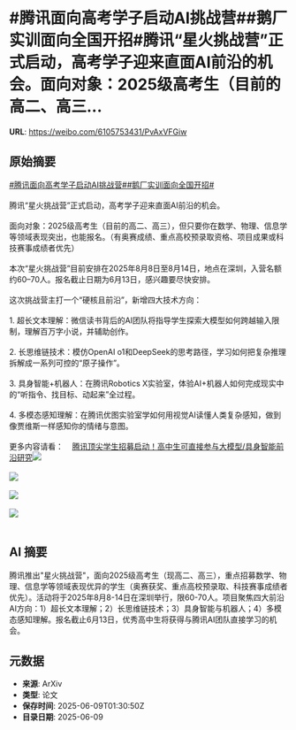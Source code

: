 # #腾讯面向高考学子启动AI挑战营##鹅厂实训面向全国开招#腾讯“星火挑战营”正式启动，高考学子迎来直面AI前沿的机会。面向对象：2025级高考生（目前的高二、高三...

**URL**: https://weibo.com/6105753431/PvAxVFGiw

## 原始摘要

<a href="https://m.weibo.cn/search?containerid=231522type%3D1%26t%3D10%26q%3D%23%E8%85%BE%E8%AE%AF%E9%9D%A2%E5%90%91%E9%AB%98%E8%80%83%E5%AD%A6%E5%AD%90%E5%90%AF%E5%8A%A8AI%E6%8C%91%E6%88%98%E8%90%A5%23&amp;extparam=%23%E8%85%BE%E8%AE%AF%E9%9D%A2%E5%90%91%E9%AB%98%E8%80%83%E5%AD%A6%E5%AD%90%E5%90%AF%E5%8A%A8AI%E6%8C%91%E6%88%98%E8%90%A5%23" data-hide=""><span class="surl-text">#腾讯面向高考学子启动AI挑战营#</span></a><a href="https://m.weibo.cn/search?containerid=231522type%3D1%26t%3D10%26q%3D%23%E9%B9%85%E5%8E%82%E5%AE%9E%E8%AE%AD%E9%9D%A2%E5%90%91%E5%85%A8%E5%9B%BD%E5%BC%80%E6%8B%9B%23&amp;extparam=%23%E9%B9%85%E5%8E%82%E5%AE%9E%E8%AE%AD%E9%9D%A2%E5%90%91%E5%85%A8%E5%9B%BD%E5%BC%80%E6%8B%9B%23" data-hide=""><span class="surl-text">#鹅厂实训面向全国开招#</span></a><br><br>腾讯“星火挑战营”正式启动，高考学子迎来直面AI前沿的机会。<br><br>面向对象：2025级高考生（目前的高二、高三），但只要你在数学、物理、信息学等领域表现突出，也能报名。（有奥赛成绩、重点高校预录取资格、项目成果或科技赛事成绩者优先）<br><br>本次“星火挑战营”目前安排在2025年8月8日至8月14日，地点在深圳，入营名额约60–70人。报名截止日期为6月13日，感兴趣要尽快安排。<br><br>这次挑战营主打一个“硬核且前沿”，新增四大技术方向：<br><br>1. 超长文本理解：微信读书背后的AI团队将指导学生探索大模型如何跨越输入限制，理解百万字小说，并辅助创作。<br>    <br>2. 长思维链技术：模仿OpenAI o1和DeepSeek的思考路径，学习如何把复杂推理拆解成一系列可控的“原子操作”。<br>    <br>3. 具身智能+机器人：在腾讯Robotics X实验室，体验AI+机器人如何完成现实中的“听指令、找目标、动起来”全过程。<br>    <br>4. 多模态感知理解：在腾讯优图实验室学如何用视觉AI读懂人类复杂感知，做到像贾维斯一样感知你的情绪与意图。<br>    <br>更多内容请看：<a href="https://weibo.cn/sinaurl?u=https%3A%2F%2Fmp.weixin.qq.com%2Fs%2FMp21rlvb7yTxM7r1A-dDOg" data-hide=""><span class="url-icon"><img style="width: 1rem;height: 1rem" src="https://h5.sinaimg.cn/upload/2015/09/25/3/timeline_card_small_web_default.png" referrerpolicy="no-referrer"></span><span class="surl-text">腾讯顶尖学生招募启动！高中生可直接参与大模型/具身智能前沿研究</span></a><img style="" src="https://tvax3.sinaimg.cn/large/006Fd7o3ly1i27yk1e2agj30u00grws7.jpg" referrerpolicy="no-referrer"><br><br><img style="" src="https://tvax4.sinaimg.cn/large/006Fd7o3ly1i27yk2rxwij30u00grgxo.jpg" referrerpolicy="no-referrer"><br><br><img style="" src="https://tvax2.sinaimg.cn/large/006Fd7o3ly1i27yk6bltxj30u00grq9w.jpg" referrerpolicy="no-referrer"><br><br><img style="" src="https://tvax1.sinaimg.cn/large/006Fd7o3ly1i27yk838adj30u00grkb2.jpg" referrerpolicy="no-referrer"><br><br>

## AI 摘要

腾讯推出"星火挑战营"，面向2025级高考生（现高二、高三），重点招募数学、物理、信息学等领域表现优异的学生（奥赛获奖、重点高校预录取、科技赛事成绩者优先）。活动将于2025年8月8-14日在深圳举行，限60-70人。项目聚焦四大前沿AI方向：1）超长文本理解；2）长思维链技术；3）具身智能与机器人；4）多模态感知理解。报名截止6月13日，优秀高中生将获得与腾讯AI团队直接学习的机会。

## 元数据

- **来源**: ArXiv
- **类型**: 论文
- **保存时间**: 2025-06-09T01:30:50Z
- **目录日期**: 2025-06-09
